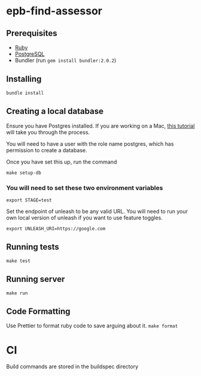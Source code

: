 # epb-find-assessor

## Prerequisites

* [Ruby](https://www.ruby-lang.org/en/)
* [PostgreSQL](https://www.postgresql.org/)
* Bundler (run `gem install bundler:2.0.2`)

## Installing
`bundle install`

## Creating a local database

Ensure you have Postgres installed. If you are working on a Mac, [this tutorial](https://www.codementor.io/engineerapart/getting-started-with-postgresql-on-mac-osx-are8jcopb) will take you through the process.

You will need to have a user with the role name postgres, which has permission to create a database.

Once you have set this up, run the command

`make setup-db`

### You will need to set these two environment variables

`export STAGE=test`

Set the endpoint of unleash to be any valid URL. You will need to run your own local version of unleash if you want to use feature toggles.  

`export UNLEASH_URI=https://google.com`

## Running tests
`make test`

## Running server
`make run`

## Code Formatting 
Use Prettier to format ruby code to save arguing about it.
`make format`

# CI
Build commands are stored in the buildspec directory
